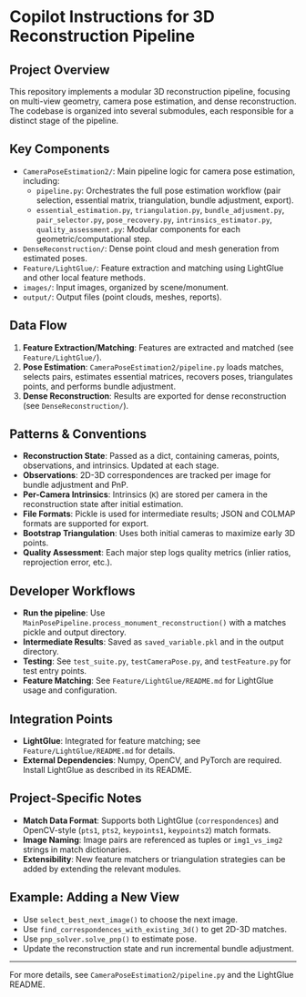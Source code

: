 # Copilot Instructions for 3D Reconstruction Pipeline

## Project Overview
This repository implements a modular 3D reconstruction pipeline, focusing on multi-view geometry, camera pose estimation, and dense reconstruction. The codebase is organized into several submodules, each responsible for a distinct stage of the pipeline.

## Key Components
- `CameraPoseEstimation2/`: Main pipeline logic for camera pose estimation, including:
  - `pipeline.py`: Orchestrates the full pose estimation workflow (pair selection, essential matrix, triangulation, bundle adjustment, export).
  - `essential_estimation.py`, `triangulation.py`, `bundle_adjusment.py`, `pair_selector.py`, `pose_recovery.py`, `intrinsics_estimator.py`, `quality_assessment.py`: Modular components for each geometric/computational step.
- `DenseReconstruction/`: Dense point cloud and mesh generation from estimated poses.
- `Feature/LightGlue/`: Feature extraction and matching using LightGlue and other local feature methods.
- `images/`: Input images, organized by scene/monument.
- `output/`: Output files (point clouds, meshes, reports).

## Data Flow
1. **Feature Extraction/Matching**: Features are extracted and matched (see `Feature/LightGlue/`).
2. **Pose Estimation**: `CameraPoseEstimation2/pipeline.py` loads matches, selects pairs, estimates essential matrices, recovers poses, triangulates points, and performs bundle adjustment.
3. **Dense Reconstruction**: Results are exported for dense reconstruction (see `DenseReconstruction/`).

## Patterns & Conventions
- **Reconstruction State**: Passed as a dict, containing cameras, points, observations, and intrinsics. Updated at each stage.
- **Observations**: 2D-3D correspondences are tracked per image for bundle adjustment and PnP.
- **Per-Camera Intrinsics**: Intrinsics (`K`) are stored per camera in the reconstruction state after initial estimation.
- **File Formats**: Pickle is used for intermediate results; JSON and COLMAP formats are supported for export.
- **Bootstrap Triangulation**: Uses both initial cameras to maximize early 3D points.
- **Quality Assessment**: Each major step logs quality metrics (inlier ratios, reprojection error, etc.).

## Developer Workflows
- **Run the pipeline**: Use `MainPosePipeline.process_monument_reconstruction()` with a matches pickle and output directory.
- **Intermediate Results**: Saved as `saved_variable.pkl` and in the output directory.
- **Testing**: See `test_suite.py`, `testCameraPose.py`, and `testFeature.py` for test entry points.
- **Feature Matching**: See `Feature/LightGlue/README.md` for LightGlue usage and configuration.

## Integration Points
- **LightGlue**: Integrated for feature matching; see `Feature/LightGlue/README.md` for details.
- **External Dependencies**: Numpy, OpenCV, and PyTorch are required. Install LightGlue as described in its README.

## Project-Specific Notes
- **Match Data Format**: Supports both LightGlue (`correspondences`) and OpenCV-style (`pts1`, `pts2`, `keypoints1`, `keypoints2`) match formats.
- **Image Naming**: Image pairs are referenced as tuples or `img1_vs_img2` strings in match dictionaries.
- **Extensibility**: New feature matchers or triangulation strategies can be added by extending the relevant modules.

## Example: Adding a New View
- Use `select_best_next_image()` to choose the next image.
- Use `find_correspondences_with_existing_3d()` to get 2D-3D matches.
- Use `pnp_solver.solve_pnp()` to estimate pose.
- Update the reconstruction state and run incremental bundle adjustment.

---

For more details, see `CameraPoseEstimation2/pipeline.py` and the LightGlue README.
